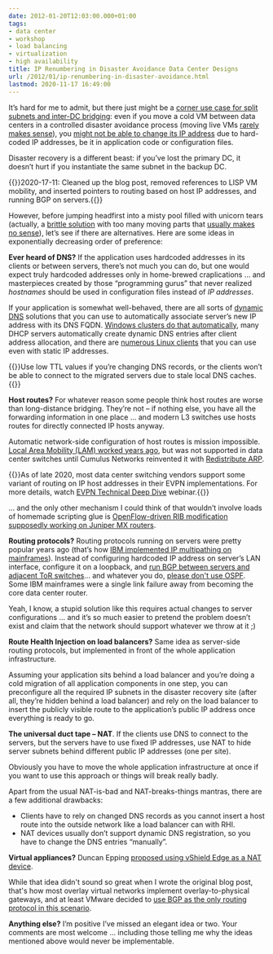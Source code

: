 ```yaml
---
date: 2012-01-20T12:03:00.000+01:00
tags:
- data center
- workshop
- load balancing
- virtualization
- high availability
title: IP Renumbering in Disaster Avoidance Data Center Designs
url: /2012/01/ip-renumbering-in-disaster-avoidance.html
lastmod: 2020-11-17 16:49:00
---
```

It’s hard for me to admit, but there just might be a [corner use case for split subnets and inter-DC bridging](https://blog.ipspace.net/2011/08/quotes-of-week.html): even if you move a cold VM between data centers in a controlled disaster avoidance process (moving live VMs [rarely makes sense](https://blog.ipspace.net/2011/09/long-distance-vmotion-for-disaster.html)), you [might not be able to change its IP address](http://www.yellow-bricks.com/2012/01/19/avoid-changing-your-vms-ip-in-a-dr-procedure/) due to hard-coded IP addresses, be it in application code or configuration files.

Disaster recovery is a different beast: if you’ve lost the primary DC, it doesn’t hurt if you instantiate the same subnet in the backup DC.
<!--more-->
{{<note update>}}2020-17-11: Cleaned up the blog post, removed references to LISP VM mobility, and inserted pointers to routing based on host IP addresses, and running BGP on servers.{{</note>}}

However, before jumping headfirst into a misty pool filled with unicorn tears (actually, a [brittle solution](https://blog.ipspace.net/2011/12/large-scale-l2-dci-true-story.html) with too many moving parts that [usually makes no sense](https://blog.ipspace.net/2011/11/busting-layer-2-data-center.html)), let’s see if there are alternatives. Here are some ideas in exponentially decreasing order of preference:

**Ever heard of DNS?** If the application uses hardcoded addresses in its clients or between servers, there’s not much you can do, but one would expect truly hardcoded addresses only in home-brewed craplications ... and masterpieces created by those “programming gurus” that never realized *hostnames* should be used in configuration files instead of *IP addresses*.

If your application is somewhat well-behaved, there are all sorts of [dynamic DNS](http://en.wikipedia.org/wiki/Dynamic_DNS) solutions that you can use to automatically associate server’s new IP address with its DNS FQDN. [Windows clusters do that automatically](https://blog.ipspace.net/2011/06/multisite-clusters-done-right-by-none.html), many DHCP servers automatically create dynamic DNS entries after client address allocation, and there are [numerous Linux clients](http://dyn.com/support/clients/linux/) that you can use even with static IP addresses.

{{<note>}}Use low TTL values if you’re changing DNS records, or the clients won’t be able to connect to the migrated servers due to stale local DNS caches.{{</note>}}

**Host routes?** For whatever reason some people think host routes are worse than long-distance bridging. They’re not – if nothing else, you have all the forwarding information in one place ... and modern L3 switches use hosts routes for directly connected IP hosts anyway.

Automatic network-side configuration of host routes is mission impossible. [Local Area Mobility (LAM) worked years ago](https://blog.ipspace.net/2011/02/local-area-mobility-lam-true-story.html), but was not supported in data center switches until Cumulus Networks reinvented it with [Redistribute ARP](https://blog.ipspace.net/2015/08/layer-3-only-data-center-networks-with.html). 

{{<note info>}}As of late 2020, most data center switching vendors support some variant of routing on IP host addresses in their EVPN implementations. For more details, watch [EVPN Technical Deep Dive](https://www.ipspace.net/EVPN_Technical_Deep_Dive) webinar.{{</note>}}

... and the only other mechanism I could think of that wouldn’t involve loads of homemade scripting glue is [OpenFlow-driven RIB modification supposedly working on Juniper MX routers](https://blog.ipspace.net/2011/11/openflow-deployment-models.html).

**Routing protocols?** Routing protocols running on servers were pretty popular years ago (that’s how [IBM implemented IP multipathing on mainframes](http://www-03.ibm.com/support/techdocs/atsmastr.nsf/WebIndex/PRS1708)). Instead of configuring hardcoded IP address on server’s LAN interface, configure it on a loopback, and [run BGP between servers and adjacent ToR switches](https://my.ipspace.net/bin/list?id=Clos#ROUTING_SERVERS)... and whatever you do, [please don't use OSPF](https://blog.ipspace.net/2013/08/virtual-appliance-routing-network.html). Some IBM mainframes were a single link failure away from becoming the core data center router.

Yeah, I know, a stupid solution like this requires actual changes to server configurations ... and it’s so much easier to pretend the problem doesn’t exist and claim that the network should support whatever we throw at it ;)

**Route Health Injection on load balancers?** Same idea as server-side routing protocols, but implemented in front of the whole application infrastructure.

Assuming your application sits behind a load balancer and you’re doing a cold migration of all application components in one step, you can preconfigure all the required IP subnets in the disaster recovery site (after all, they’re hidden behind a load balancer) and rely on the load balancer to insert the publicly visible route to the application’s public IP address once everything is ready to go.

**The universal duct tape – NAT**. If the clients use DNS to connect to the servers, but the servers have to use fixed IP addresses, use NAT to hide server subnets behind different public IP addresses (one per site).

Obviously you have to move the whole application infrastructure at once if you want to use this approach or things will break really badly.

Apart from the usual NAT-is-bad and NAT-breaks-things mantras, there are a few additional drawbacks:

-   Clients have to rely on changed DNS records as you cannot insert a host route into the outside network like a load balancer can with RHI.
-   NAT devices usually don’t support dynamic DNS registration, so you have to change the DNS entries “manually”.

**Virtual appliances?** Duncan Epping [proposed using vShield Edge as a NAT device](http://www.yellow-bricks.com/2012/01/19/avoid-changing-your-vms-ip-in-a-dr-procedure/). 

While that idea didn't sound so great when I wrote the original blog post, that's how most overlay virtual networks implement overlay-to-physical gateways, and at least VMware decided to [use BGP as the only routing protocol in this scenario](https://blog.ipspace.net/2013/06/dynamic-routing-with-virtual-appliances.html).

**Anything else?** I’m positive I’ve missed an elegant idea or two. Your comments are most welcome ... including those telling me why the ideas mentioned above would never be implementable.

